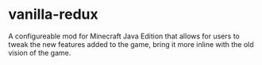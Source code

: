 # vanilla-redux
A configureable mod for Minecraft Java Edition that allows for users to tweak the new features added to the game, bring it more inline with the old vision of the game.
